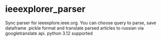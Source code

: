 # ieeexplorer_parser
Sync parser for ieeexplore.ieee.org. You can choose query to parse, save dataframe .pickle format and translate parsed articles to russian via googletranslate api.
python 3.12 supported

